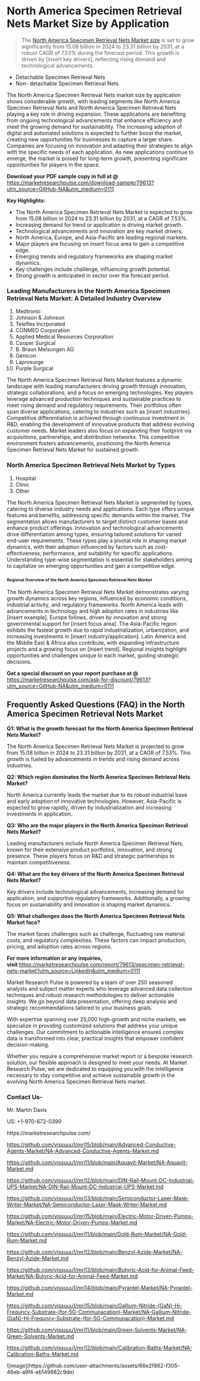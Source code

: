 <h1>North America Specimen Retrieval Nets Market&nbsp;Size by Application</h1><blockquote><p>The <a href="https://marketresearchpulse.com/download-sample/79613?utm_source=GitHub-NA&amp;utm_medium=0111">North America Specimen Retrieval Nets Market size</a> is set to grow significantly from 15.08 billion in 2024 to 23.31 billion by 2031, at a robust CAGR of 7.53% during the forecast period. This growth is driven by [insert key drivers], reflecting rising demand and technological advancements.</p></blockquote><ul><li>Detachable Specimen Retrieval Nets<li> Non- detachable Specimen Retrieval Nets</li></ul><p>The North America Specimen Retrieval Nets market size by application shows considerable growth, with leading segments like North America Specimen Retrieval Nets and North America Specimen Retrieval Nets playing a key role in driving expansion. These applications are benefiting from ongoing technological advancements that enhance efficiency and meet the growing demand for sustainability. The increasing adoption of digital and automated solutions is expected to further boost the market, creating new opportunities for businesses to capture a larger share. Companies are focusing on innovation and adapting their strategies to align with the specific needs of each application. As new applications continue to emerge, the market is poised for long-term growth, presenting significant opportunities for players in the space.</p><p><strong>Download your PDF sample copy in full at @ </strong><a href="https://marketresearchpulse.com/download-sample/79613?utm_source=GitHub-NA&amp;utm_medium=0111">https://marketresearchpulse.com/download-sample/79613?utm_source=GitHub-NA&amp;utm_medium=0111</a></p><p><strong>Key Highlights: </strong></p><ul><li>The North America Specimen Retrieval Nets Market is expected to grow from 15.08 billion in 2024 to 23.31 billion by 2031, at a CAGR of 7.53%.</li><li>Increasing demand for trend or application is driving market growth.</li><li>Technological advancements and innovation are key market drivers.</li><li>North America, Europe, and Asia-Pacific are leading regional markets.</li><li>Major players are focusing on insert focus area to gain a competitive edge.</li><li>Emerging trends and regulatory frameworks are shaping market dynamics.</li><li>Key challenges include challenge, influencing growth potential.</li><li>Strong growth is anticipated in sector over the forecast period.</li></ul><h3>Leading Manufacturers in the North America Specimen Retrieval Nets Market: A Detailed Industry Overview</h3><ol><li>Medtronic</li><li>Johnson & Johnson</li><li>Teleflex Incrporated</li><li>CONMED Corporation</li><li>Applied Medical Resources Corporation</li><li>Cooper Surgical</li><li>B. Braun Melsungen AG</li><li>Genicon</li><li>Laprosurge</li><li>Purple Surgical</li></ol><div class="flex max-w-full flex-col flex-grow"><div class="min-h-8 text-message flex w-full flex-col items-end gap-2 whitespace-normal break-words [.text-message+&amp;]:mt-5" dir="auto" data-message-author-role="assistant" data-message-id="fd8432e4-4910-450d-b182-61b7bfb0a01f" data-message-model-slug="gpt-4o"><div class="flex w-full flex-col gap-1 empty:hidden first:pt-[3px]"><div class="markdown prose w-full break-words dark:prose-invert light"><p>The North America Specimen Retrieval Nets Market features a dynamic landscape with leading manufacturers driving growth through innovation, strategic collaborations, and a focus on emerging technologies. Key players leverage advanced production techniques and sustainable practices to meet rising demand and regulatory requirements. Their portfolios often span diverse applications, catering to industries such as [insert industries]. Competitive differentiation is achieved through continuous investment in R&amp;D, enabling the development of innovative products that address evolving customer needs. Market leaders also focus on expanding their footprint via acquisitions, partnerships, and distribution networks. This competitive environment fosters advancements, positioning the North America Specimen Retrieval Nets Market for sustained growth.</p></div></div></div></div><h3>North America Specimen Retrieval Nets Market by Types</h3><ol><li>Hospital<li> Clinic<li> Other</li></ol><div class="flex max-w-full flex-col flex-grow"><div class="min-h-8 text-message flex w-full flex-col items-end gap-2 whitespace-normal break-words [.text-message+&amp;]:mt-5" dir="auto" data-message-author-role="assistant" data-message-id="084470be-0bb7-4664-bddf-5156b4f41249" data-message-model-slug="gpt-4o-mini"><div class="flex w-full flex-col gap-1 empty:hidden first:pt-[3px]"><div class="markdown prose w-full break-words dark:prose-invert light"><p>The North America Specimen Retrieval Nets Market is segmented by types, catering to diverse industry needs and applications. Each type offers unique features and benefits, addressing specific demands within the market. The segmentation allows manufacturers to target distinct customer bases and enhance product offerings. Innovation and technological advancements drive differentiation among types, ensuring tailored solutions for varied end-user requirements. These types play a pivotal role in shaping market dynamics, with their adoption influenced by factors such as cost-effectiveness, performance, and suitability for specific applications. Understanding type-wise segmentation is essential for stakeholders aiming to capitalize on emerging opportunities and gain a competitive edge.</p></div></div></div></div><h3><span style="font-size: 11px;">Regional Overview of the North America Specimen Retrieval Nets Market</span></h3><div class="flex max-w-full flex-col flex-grow"><div class="min-h-8 text-message flex w-full flex-col items-end gap-2 whitespace-normal break-words [.text-message+&amp;]:mt-5" dir="auto" data-message-author-role="assistant" data-message-id="e9038762-ce64-4e30-91c9-9bd413514231" data-message-model-slug="gpt-4o-mini"><div class="flex w-full flex-col gap-1 empty:hidden first:pt-[3px]"><div class="markdown prose w-full break-words dark:prose-invert light"><p>The North America Specimen Retrieval Nets Market demonstrates varying growth dynamics across key regions, influenced by economic conditions, industrial activity, and regulatory frameworks. North America leads with advancements in technology and high adoption rates in industries like [insert example]. Europe follows, driven by innovation and strong governmental support for [insert focus area]. The Asia-Pacific region exhibits the fastest growth due to rapid industrialization, urbanization, and increasing investments in [insert industry/application]. Latin America and the Middle East &amp; Africa also contribute, with expanding infrastructure projects and a growing focus on [insert trend]. Regional insights highlight opportunities and challenges unique to each market, guiding strategic decisions.</p></div></div></div></div><p><strong>Get a special discount on your report purchase at @ </strong><a href="https://marketresearchpulse.com/ask-for-discount/79613?utm_source=GitHub-NA&amp;utm_medium=0111">https://marketresearchpulse.com/ask-for-discount/79613?utm_source=GitHub-NA&amp;utm_medium=0111</a></p><h2>Frequently Asked Questions (FAQ) in the North America Specimen Retrieval Nets Market</h2><p><strong>Q1: What is the growth forecast for the North America Specimen Retrieval Nets Market?</strong></p><p>The North America Specimen Retrieval Nets Market is projected to grow from 15.08 billion in 2024 to 23.31 billion by 2031, at a CAGR of 7.53%. This growth is fueled by advancements in trends and rising demand across industries.</p><p><strong>Q2: Which region dominates the North America Specimen Retrieval Nets Market?</strong></p><p>North America currently leads the market due to its robust industrial base and early adoption of innovative technologies. However, Asia-Pacific is expected to grow rapidly, driven by industrialization and increasing investments in application.</p><p><strong>Q3: Who are the major players in the North America Specimen Retrieval Nets Market?</strong></p><p>Leading manufacturers include North America Specimen Retrieval Nets, known for their extensive product portfolios, innovation, and strong presence. These players focus on R&amp;D and strategic partnerships to maintain competitiveness.</p><p><strong>Q4: What are the key drivers of the North America Specimen Retrieval Nets Market?</strong></p><p>Key drivers include technological advancements, increasing demand for application, and supportive regulatory frameworks. Additionally, a growing focus on sustainability and innovation is shaping market dynamics.</p><p><strong>Q5: What challenges does the North America Specimen Retrieval Nets Market face?</strong></p><p>The market faces challenges such as challenge, fluctuating raw material costs, and regulatory complexities. These factors can impact production, pricing, and adoption rates across regions.</p><p><strong>For more information or any inquiries, visit&nbsp;</strong><a href="https://marketresearchpulse.com/report/79613/specimen-retrieval-nets-market?utm_source=Linkedin&utm_medium=0111">https://marketresearchpulse.com/report/79613/specimen-retrieval-nets-market?utm_source=Linkedin&utm_medium=0111</a></p><p>Market Research Pulse is powered by a team of over 250 seasoned analysts and subject matter experts who leverage advanced data collection techniques and robust research methodologies to deliver actionable insights. We go beyond data presentation, offering deep analysis and strategic recommendations tailored to your business goals.</p><p>With expertise spanning over 25,000 high-growth and niche markets, we specialize in providing customized solutions that address your unique challenges. Our commitment to actionable intelligence ensures complex data is transformed into clear, practical insights that empower confident decision-making.</p><p>Whether you require a comprehensive market report or a bespoke research solution, our flexible approach is designed to meet your needs. At Market Research Pulse, we are dedicated to equipping you with the intelligence necessary to stay competitive and achieve sustainable growth in the evolving North America Specimen Retrieval Nets market.</p><h3><strong>Contact Us-</strong></h3><p>Mr. Martin Davis</p><p>US: +1-970-672-0390</p><p>https://marketresearchpulse.com/</p><p><a href="https://github.com/vissuuu1/mri15/blob/main/Advanced-Conductive-Agents-Market/NA-Advanced-Conductive-Agents-Market.md">https://github.com/vissuuu1/mri15/blob/main/Advanced-Conductive-Agents-Market/NA-Advanced-Conductive-Agents-Market.md</a></p><p><a href="https://github.com/vissuuu1/mri11/blob/main/Aquavit-Market/NA-Aquavit-Market.md">https://github.com/vissuuu1/mri11/blob/main/Aquavit-Market/NA-Aquavit-Market.md</a></p><p><a href="https://github.com/vissuuu1/mri12/blob/main/DIN-Rail-Mount-DC-Industrial-UPS-Market/NA-DIN-Rail-Mount-DC-Industrial-UPS-Market.md">https://github.com/vissuuu1/mri12/blob/main/DIN-Rail-Mount-DC-Industrial-UPS-Market/NA-DIN-Rail-Mount-DC-Industrial-UPS-Market.md</a></p><p><a href="https://github.com/vissuuu1/mri13/blob/main/Semiconductor-Laser-Mask-Writer-Market/NA-Semiconductor-Laser-Mask-Writer-Market.md">https://github.com/vissuuu1/mri13/blob/main/Semiconductor-Laser-Mask-Writer-Market/NA-Semiconductor-Laser-Mask-Writer-Market.md</a></p><p><a href="https://github.com/vissuuu1/mri15/blob/main/Electric-Motor-Driven-Pumps-Market/NA-Electric-Motor-Driven-Pumps-Market.md">https://github.com/vissuuu1/mri15/blob/main/Electric-Motor-Driven-Pumps-Market/NA-Electric-Motor-Driven-Pumps-Market.md</a></p><p><a href="https://github.com/vissuuu1/mri11/blob/main/Gold-Rum-Market/NA-Gold-Rum-Market.md">https://github.com/vissuuu1/mri11/blob/main/Gold-Rum-Market/NA-Gold-Rum-Market.md</a></p><p><a href="https://github.com/vissuuu1/mri12/blob/main/Benzyl-Azide-Market/NA-Benzyl-Azide-Market.md">https://github.com/vissuuu1/mri12/blob/main/Benzyl-Azide-Market/NA-Benzyl-Azide-Market.md</a></p><p><a href="https://github.com/vissuuu1/mri13/blob/main/Butyric-Acid-for-Animal-Feed-Market/NA-Butyric-Acid-for-Animal-Feed-Market.md">https://github.com/vissuuu1/mri13/blob/main/Butyric-Acid-for-Animal-Feed-Market/NA-Butyric-Acid-for-Animal-Feed-Market.md</a></p><p><a href="https://github.com/vissuuu1/mri14/blob/main/Pyrantel-Market/NA-Pyrantel-Market.md">https://github.com/vissuuu1/mri14/blob/main/Pyrantel-Market/NA-Pyrantel-Market.md</a></p><p><a href="https://github.com/vissuuu1/mri15/blob/main/Gallium-Nitride-(GaN)-Hi-Frequncy-Substrate-(for-5G-Communacation)-Market/NA-Gallium-Nitride-(GaN)-Hi-Frequncy-Substrate-(for-5G-Communacation)-Market.md">https://github.com/vissuuu1/mri15/blob/main/Gallium-Nitride-(GaN)-Hi-Frequncy-Substrate-(for-5G-Communacation)-Market/NA-Gallium-Nitride-(GaN)-Hi-Frequncy-Substrate-(for-5G-Communacation)-Market.md</a></p><p><a href="https://github.com/vissuuu1/mri11/blob/main/Green-Solvents-Market/NA-Green-Solvents-Market.md">https://github.com/vissuuu1/mri11/blob/main/Green-Solvents-Market/NA-Green-Solvents-Market.md</a></p><p><a href="https://github.com/vissuuu1/mri12/blob/main/Calibration-Baths-Market/NA-Calibration-Baths-Market.md">https://github.com/vissuuu1/mri12/blob/main/Calibration-Baths-Market/NA-Calibration-Baths-Market.md</a></p>
![image](https://github.com/user-attachments/assets/66e2f862-f305-46eb-a9f4-eb149882c9de)
